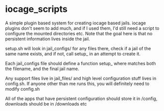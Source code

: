 # iocage_scripts

A simple plugin based system for creating iocage based jails. 
iocage plugins don't seem to add much, and if I used them, I'd still 
need a script to configure the mounted directories etc. Note that
the goal here is that no persistent information lives inside the
jail. 

setup.sh will look in jail_configs/ for any files there, check if 
a jail of the same name exists, and if not, call setup_<app name>
in an attempt to create it.

Each jail_configs file should define a function setup_<app name> where
<app name> matches both the filename, and the final jail name.

Any support files live in jail_files/ and high level configuration
stuff lives in config.sh. If anyone other than me runs this, you 
will definitely need to modify config.sh


All of the apps that have persistent configuration should store
it in /config, downloads should be in /downloads etc
